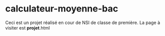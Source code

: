 # calculateur-moyenne-bac
Ceci est un projet réalisé en cour de NSI de classe de première.
La page à visiter est __projet__.html
